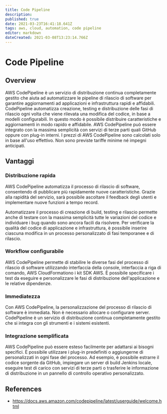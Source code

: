```yaml
---
title: Code Pipeline
description: 
published: true
date: 2021-03-23T16:41:18.641Z
tags: aws, cloud, automation, code pipeline
editor: markdown
dateCreated: 2021-03-08T13:23:14.766Z
---
```


# Code Pipeline
## Overview
AWS CodePipeline è un servizio di distribuzione continua completamente gestito che aiuta ad automatizzare le pipeline di rilascio di software per garantire aggiornamenti ad applicazioni e infrastruttura rapidi e affidabili. CodePipeline automatizza creazione, testing e distribuzione delle fasi di rilascio ogni volta che viene rilevata una modifica del codice, in base a modelli configurabili. In questo modo è possibile distribuire caratteristiche e aggiornamenti in modo rapido e affidabile. AWS CodePipeline può essere integrato con la massima semplicità con servizi di terze parti quali GitHub oppure con plug-in interni. I prezzi di AWS CodePipeline sono calcolati solo in base all'uso effettivo. Non sono previste tariffe minime né impegni anticipati.
## Vantaggi
### Distribuzione rapida
AWS CodePipeline automatizza il processo di rilascio di software, consentendo di pubblicare più rapidamente nuove caratteristiche. Grazie alla rapidità del servizio, sarà possibile ascoltare il feedback degli utenti e implementare nuove funzioni a tempo record.

Automatizzare il processo di creazione di build, testing e rilascio permette anche di testare con la massima semplicità tutte le variazioni del codice e individuare i bug quando sono ancora facili da risolvere. Per verificare la qualità del codice di applicazione e infrastruttura, è possibile inserire ciascuna modifica in un processo personalizzato di fasi temporanee e di rilascio.

### Workflow configurabile
AWS CodePipeline permette di stabilire le diverse fasi del processo di rilascio di software utilizzando interfaccia della console, interfaccia a riga di comando, AWS CloudFormationo i kit SDK AWS. È possibile specificare i test da eseguire e personalizzare le fasi di distribuzione dell'applicazione e le relative dipendenze.

### Immediatezza
Con AWS CodePipeline, la personalizzazione del processo di rilascio di software è immediata. Non è necessario allocare o configurare server. CodePipeline è un servizio di distribuzione continua completamente gestito che si integra con gli strumenti e i sistemi esistenti.
### Integrazione semplificata
AWS CodePipeline può essere esteso facilmente per adattarsi ai bisogni specifici. È possibile utilizzare i plug-in predefiniti o aggiungerne di personalizzati in ogni fase del processo. Ad esempio, è possibile estrarre il codice sorgente da GitHub, impiegare un server di build Jenkins locale, eseguire test di carico con servizi di terze parti o trasferire le informazione di distribuzione in un pannello di controllo operativo personalizzato.
## References
- https://docs.aws.amazon.com/codepipeline/latest/userguide/welcome.html
